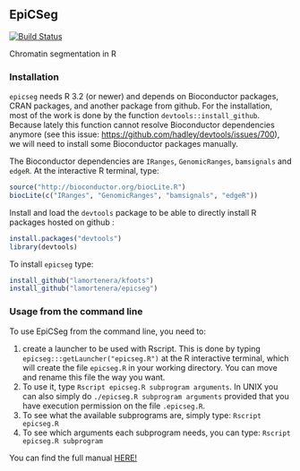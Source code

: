 ## EpiCSeg  
[![Build Status](https://travis-ci.org/lamortenera/epicseg.svg?branch=master)](https://travis-ci.org/lamortenera/epicseg)

Chromatin segmentation in R

### Installation

`epicseg` needs R 3.2 (or newer) and depends on Bioconductor packages, CRAN packages, and another package from github. 
For the installation, most of the work is done by the function `devtools::install_github`. Because lately this function cannot resolve Bioconductor dependencies anymore (see this issue: https://github.com/hadley/devtools/issues/700), we will need to install some Bioconductor packages manually.

The Bioconductor dependencies are `IRanges`, `GenomicRanges`, `bamsignals` and `edgeR`. At the interactive R terminal, type:

```R
source("http://bioconductor.org/biocLite.R")
biocLite(c("IRanges", "GenomicRanges", "bamsignals", "edgeR"))
```

Install and load the `devtools` package to be able to directly install R packages hosted on github :
```R
install.packages("devtools")
library(devtools)
```

To install `epicseg` type:

```R
install_github("lamortenera/kfoots")
install_github("lamortenera/epicseg")
```

### Usage from the command line

To use EpiCSeg from the command line, you need to:

1. create a launcher to be used with Rscript. This is done
by typing `epicseg:::getLauncher("epicseg.R")` at the R interactive 
terminal, which will create the file `epicseg.R` in your working directory. 
You can move and rename this file the way you want. 
2. To use it, type `Rscript epicseg.R subprogram arguments`.
In UNIX you can also simply do `./epicseg.R subprogram arguments` provided that
you have execution permission on the file `.epicseg.R`. 
3. To see what the available subprograms are, simply type: 
`Rscript epicseg.R` 
4. To see which arguments each subprogram needs, you can type: 
`Rscript epicseg.R subprogram`

You can find the full manual 
[HERE!](https://cdn.rawgit.com/lamortenera/epicseg/master/inst/manual.html)

